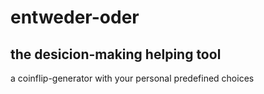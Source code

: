 # entweder-oder
## the desicion-making helping tool
a coinflip-generator with your personal predefined choices
